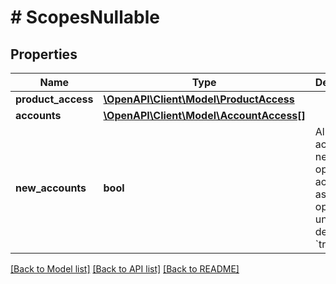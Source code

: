 # # ScopesNullable

## Properties

Name | Type | Description | Notes
------------ | ------------- | ------------- | -------------
**product_access** | [**\OpenAPI\Client\Model\ProductAccess**](ProductAccess.md) |  | [optional]
**accounts** | [**\OpenAPI\Client\Model\AccountAccess[]**](AccountAccess.md) |  | [optional]
**new_accounts** | **bool** | Allow access to newly opened accounts as they are opened. If unset, defaults to &#x60;true&#x60;. | [optional] [default to true]

[[Back to Model list]](../../README.md#models) [[Back to API list]](../../README.md#endpoints) [[Back to README]](../../README.md)
